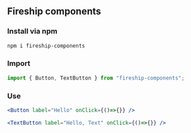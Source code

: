 ## Fireship components


### Install via npm
```sh
npm i fireship-components
```

### Import

```jsx
import { Button, TextButton } from "fireship-components";
```

### Use

```jsx
<Button label="Hello" onClick={()=>{}} />

<TextButton label="Hello, Text" onClick={()=>{}} />
```
